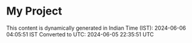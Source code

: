 # My Project

This content is dynamically generated in Indian Time (IST): 2024-06-06 04:05:51 IST
Converted to UTC: 2024-06-05 22:35:51 UTC
